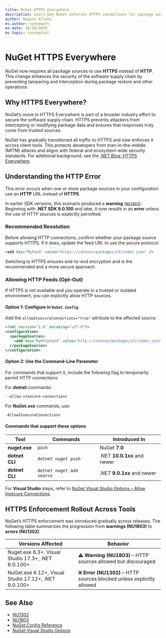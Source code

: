 ```yaml
---
title: NuGet HTTPS Everywhere
description: Learn why NuGet enforces HTTPS connections for package sources, what errors like NU1302 mean, and how to safely allow HTTP feeds when necessary.
author: Nigusu-Allehu
ms.author: nyenework
ms.date: 10/28/2025
ms.topic: conceptual
---
```


# NuGet HTTPS Everywhere

NuGet now requires all package sources to use **HTTPS** instead of **HTTP**.
This change enhances the security of the software supply chain by preventing tampering and interception during package restore and other operations.

## Why HTTPS Everywhere?

NuGet’s move to HTTPS Everywhere is part of a broader industry effort to secure the software supply chain.
HTTPS prevents attackers from intercepting or modifying package data and ensures that responses truly come from trusted sources.

NuGet has gradually transitioned all traffic to HTTPS and now enforces it across client tools.
This protects developers from man-in-the-middle (MITM) attacks and aligns with federal and ecosystem-wide security standards.
For additional background, see the [.NET Blog: HTTPS Everywhere](https://devblogs.microsoft.com/dotnet/https-everywhere/).

## Understanding the HTTP Error

This error occurs when one or more package sources in your configuration use an **HTTP** URL instead of **HTTPS**.

In earlier SDK versions, this scenario produced a **warning** ([`NU1803`](../reference/errors-and-warnings/nu1302.md)).
Beginning with **.NET SDK 9.0.100** and later, it now results in an **error** unless the use of HTTP sources is explicitly permitted.

### Recommended Resolution

Before allowing HTTP connections, confirm whether your package source supports HTTPS.
If it does, update the feed URL to use the secure protocol:

```xml
<add key="MyFeed" value="https://contoso/packages/v3/index.json" />
```

Switching to HTTPS ensures end-to-end encryption and is the recommended and a more secure approach.

### Allowing HTTP Feeds (Opt-Out)

If HTTPS is not available and you operate in a trusted or isolated environment, you can explicitly allow HTTP sources.

#### Option 1: Configure in `NuGet.Config`

Add the `allowInsecureConnections="true"` attribute to the affected source:

```xml
<?xml version="1.0" encoding="utf-8"?>
<configuration>
  <packageSources>
    <add key="MyHttpFeed" value="http://contoso/packages/v3/index.json" allowInsecureConnections="true" />
  </packageSources>
</configuration>
```

#### Option 2: Use the Command-Line Parameter

For commands that support it, include the following flag to temporarily permit HTTP connections:

For **dotnet** commands:

```bash
--allow-insecure-connections
```

For **NuGet.exe** commands, use:

```powershell
-AllowInsecureConnections
```

#### Commands that support these options

| Tool           | Commands                  | Introduced In               |
| -------------- | ------------------------- | --------------------------- |
| **nuget.exe**  | `push`                    |  NuGet **7.0**              |
| **dotnet CLI** | `dotnet nuget push`       | .NET **10.0.1xx** and newer |
| **dotnet CLI** | `dotnet nuget add source` | .NET **9.0.1xx** and newer  |

For **Visual Studio** steps, refer to
[NuGet Visual Studio Options – Allow Insecure Connections](https://learn.microsoft.com/nuget/consume-packages/nuget-visual-studio-options#allow-insecure-connections).

## HTTPS Enforcement Rollout Across Tools

NuGet’s HTTPS enforcement was introduced gradually across releases.
The following table summarizes the progression from **warnings (NU1803)** to **errors (NU1302)**.

| Versions Affected                                     | Behavior                                                              |
| ----------------------------------------------------- | --------------------------------------------------------------------- |
| Nuget.exe 6.3+, Visual Studio 17.3+, .NET 6.0.100+   |  ⚠️ **Warning (NU1803)** – HTTP sources allowed but discouraged        |
| NuGet.exe 6.12+, Visual Studio 17.12+, .NET 9.0.100+  | ❌ **Error (NU1302)** – HTTP sources blocked unless explicitly allowed|

## See Also

* [NU1302](../reference/errors-and-warnings/nu1302.md)
* [NU1803](../reference/errors-and-warnings/nu1803.md)
* [NuGet.Config Reference](../reference/nuget-config-file.md#packagesources)
* [NuGet Visual Studio Options](../consume-packages/nuget-visual-studio-options.md)
